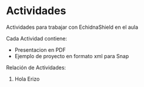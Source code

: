 # Actividades
Actividades para trabajar con EchidnaShield en el aula

Cada Actividad contiene:
- Presentacion en PDF
- Ejemplo de proyecto en formato xml para Snap

Relación de Actividades:
1. Hola Erizo
